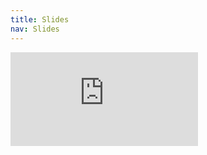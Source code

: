 ```yaml
---
title: Slides
nav: Slides
---
```



<iframe src="https://docs.google.com/presentation/d/e/2PACX-1vTpfwtKc_qehFJTzLg79W82NB0_NVi_pE8cHxVKHnppHM72ot2i6b068ROkiiqqwWISGQbDJ9sgefFX/embed?start=false&loop=false&delayms=3000" max-width="85%" frameborder="0" allowfullscreen="allowfullscreen"></iframe>

